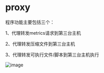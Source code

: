 # proxy

程序功能主要包括三个：

1、代理转发metrics请求到第三台主机

2、代理转发压缩文件到第三台主机

3、代理转发可执行文件/脚本到第三台主机执行

![image]([https://github.com/MaiEmily/map/blob/master/public/image/20190528145810708.png](https://github.com/zoulele123/proxy/blob/main/images/tu.png))
